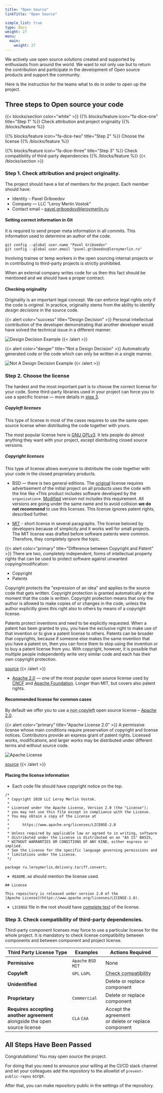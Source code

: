 ```yaml
---
title: "Open Source"
linkTitle: "Open Source"

simple_list: true
type: docs
weight: 27
menu:
  main:
    weight: 27
---
```


We actively use open source solutions created and supported by enthusiasts from around the world.
We want to not only use but to return the contribution and participate in the development
of Open source products and support the community. 

Here is the instruction for the teams what to do in order to open up the project.

## Three steps to Open source your code

{{< blocks/section color="white" >}}
{{% blocks/feature icon="fa-dice-one" title="Step 1" %}}
Check attribution and project originality
{{% /blocks/feature %}}

{{% blocks/feature icon="fa-dice-two" title="Step 2" %}}
Choose the license
{{% /blocks/feature %}}

{{% blocks/feature icon="fa-dice-three" title="Step 3" %}}
Check compatibility of third-party dependencies
{{% /blocks/feature %}}
{{< /blocks/section >}}

### Step 1. Check attribution and project originality.
The project should have a list of members for the project. Each member should have:

* Identity – Pavel Griboedov
* Company — LLC "Leroy Merlin Vostok"
* Contact email – pavel.griboedov@leroymerlin.ru

#### Setting correct information in Git
It is required to send proper meta information in all commits. 
This information used to determine an author of the code.

```
git config --global user.name "Pavel Griboedov"
git config --global user.email "pavel.griboedov@leroymerlin.ru"
```

Involving trainee or temp workers in the open sourcing internal projects or 
in contributing to third-party projects is strictly prohibited.

When an external company writes code for us then this fact should be mentioned and we should have a proper contract. 

#### Checking originality
Originality is an important legal concept. We can enforce legal rights only if the code is *original*. 
In practice, originality stems from the ability to identify *design decisions* in the source code.

{{< alert color="success" title="Design Decision" >}}
Personal intellectual contribution of the developer demonstrating that another developer would have solved
the technical issue in a different manner.

![Design Decision Example](../images/design_decision.jpg)
{{< /alert >}}

{{< alert color="danger" title="Not a Design Decision" >}}
Automatically generated code or the code which can only be written in a single manner.

![Not A Design Decision Example](../images/not_design_decision.jpg)
{{< /alert >}}

### Step 2. Choose the license
The hardest and the most important part is to choose the correct license for your code.
Some third-party libraries used in your project can force you to use a specific license — 
more details in [step 3](#step-3-check-compatibility-of-third-party-dependencies).

##### Copyleft licenses
This type of license in most of the cases requires to use the same open source
license when distributing the code together with yours.

The most popular license here is [GNU GPLv3](https://choosealicense.com/licenses/gpl-3.0/). 
It lets people do almost anything they want with your project, except distributing closed source versions.

##### Copyright licenses
This type of license allows everyone to distribute the code together with your code in the closed proprietary products.

* BSD — there is two general editions.
The [original](https://opensource.org/licenses/BSD-3-Clause) license requires advertisement of the initial project on all products uses the code with the line like
«This product includes software developed by the `organization`».
[Modified](https://opensource.org/licenses/bsd-license.php) version not includes this requirement. 
All versions are going under the same name and to avoid collision **we do not recommend** to use this licenses.
This license ignores patent rights, described further.

* [MIT](https://opensource.org/licenses/MIT) - short license in several paragraphs.
The license beloved by developers because of simplicity and it works well for small projects.
The MIT license was drafted before software patents were common. Therefore, they completely ignore the topic.

{{< alert color="primary" title="Difference between Copyright and Patent" >}}
There are two, completely independent, forms of intellectual property rights
that can be used to protect software against unwanted copying/modification:

* Copyright
* Patents

Copyright protects the "expression of an idea" and applies to the source code that gets written.
Copyright protection is granted automatically at the moment that the code is written.
Copyright protection means that only the author is allowed to make copies of or changes in the code,
unless the author explicitly gives this right also to others by means of a copyright license.

Patents protect inventions and need to be explicitly requested. When a patent has been granted to you,
you have the exclusive right to make use of that invention or to give a patent license to others.
Patents can be broader that copyrights, because if someone else makes the same invention that you have a patent on,
then you can force them to stop using the invention or to buy a patent license from you. With copyright, however,
it is possible that multiple people independently write very similar code and each has their own copyright protection.

[source](https://opensource.stackexchange.com/questions/6302/what-does-express-grant-of-patent-rights-from-contributors-to-users-mean)
{{< /alert >}}

* [Apache 2.0](https://www.apache.org/licenses/LICENSE-2.0.txt) —
one of the most popular open source license used by [CNCF](https://www.cncf.io/) and [Apache Foundation](https://www.apache.org/licenses/).
Longer than MIT, but covers also patent rights.

#### Recommended license for common cases
By default we offer you to use a 
<abbr data-toggle="tooltip" title="It means everybody can distribute your code with the closed proprietary products.">non copyleft</abbr>
 open source license – [Apache 2.0](https://www.apache.org/licenses/LICENSE-2.0.txt).

{{< alert color="primary" title="Apache License 2.0" >}}
A permissive license whose main conditions require preservation of copyright and license notices.
Contributors provide an express grant of patent rights. 
Licensed works, modifications, and larger works may be distributed under different terms and without source code.

![Apache License](../images/apache_license.jpg)

[source](https://choosealicense.com/licenses/apache-2.0/)
{{< /alert >}}

#### Placing the license information
* Each code file should have copyright notice on the top.

```
/*
 * Copyright 2020 LLC Leroy Merlin Vostok.
 *
 * Licensed under the Apache License, Version 2.0 (the "License");
 * you may not use this file except in compliance with the License.
 * You may obtain a copy of the License at
 *
 *      https://www.apache.org/licenses/LICENSE-2.0
 *
 * Unless required by applicable law or agreed to in writing, software
 * distributed under the License is distributed on an "AS IS" BASIS,
 * WITHOUT WARRANTIES OR CONDITIONS OF ANY KIND, either express or implied.
 * See the License for the specific language governing permissions and
 * limitations under the License.
 */

package ru.leroymerlin.delivery.tariff.convert;
```

* `README.md` should mention the license used.

```
## License

This repository is released under version 2.0 of the 
[Apache License](https://www.apache.org/licenses/LICENSE-2.0).
```

* `LICENSE` file in the root should have [complete text](https://www.apache.org/licenses/LICENSE-2.0.txt) of the license.


### Step 3. Check compatibility of third-party dependencies.

Third-party component licenses may force to use a particular license for the whole project.
It is mandatory to check license compatibility between components and between component and project license.

| Third Party License Type                                                         | Examples             | Actions Required                                                            |
|----------------------------------------------------------------------------------|----------------------|-----------------------------------------------------------------------------|
| **Permissive**                                                                   | `Apache` `BSD` `MIT` | None                                                                        |
| **Copyleft**                                                                     | `GPL` `LGPL`         | <abbr data-toggle="tooltip" title="Ensure that its intial license allows its redistribution under the licence selected by the project or alongside the other third-party components governed by a possibly different license.">Check compatibility</abbr>|
| **Unidentified**                                                                 |                      | Delete or replace component                                                 |
| **Proprietary**                                                                  | `Commercial`         | Delete or replace component                                                 |
| **Requires accepting another agreement**<br /> alongside the open source license | `CLA` `CAA`          | Accept the agreement <br />or delete or replace component |


## All Steps Have Been Passed
Congratulations! You may open source the project. <i class="fa fa-glass-cheers"></i>

For doing that you need to announce your willing at the CI/CD slack channel 
and let your colleagues add the repository to the allowlist of `prevent-public-repos` script.

After that, you can make repository public in the settings of the repository.